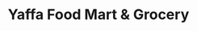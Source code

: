 ---
title: "Yaffa Food Mart & Grocery"
url: /indianapolis/yaffa-food-mart-und-grocery/
shop: Supermarkt
---